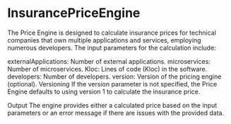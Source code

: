 # InsurancePriceEngine
The Price Engine is designed to calculate insurance prices for technical companies that own multiple applications and services, employing numerous developers. The input parameters for the calculation include:

externalApplications: Number of external applications.
microservices: Number of microservices.
Kloc: Lines of code (Kloc) in the software.
developers: Number of developers.
version: Version of the pricing engine (optional).
Versioning
If the version parameter is not specified, the Price Engine defaults to using version 1 to calculate the insurance price.

Output
The engine provides either a calculated price based on the input parameters or an error message if there are issues with the provided data.
